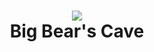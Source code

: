 <div align="center">
  <h1>
    <img src="https://skillicons.dev/icons?i=react,vite,typescript,python,flask,postgres" /><br>Big Bear's Cave
  </h1>  
</div>
